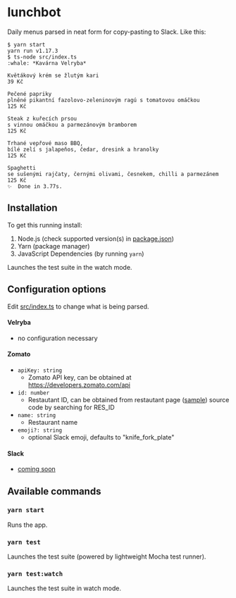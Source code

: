 # lunchbot

Daily menus parsed in neat form for copy-pasting to Slack. Like this:

```
$ yarn start
yarn run v1.17.3
$ ts-node src/index.ts
:whale: *Kavárna Velryba*

Květákový krém se žlutým kari
39 Kč

Pečené papriky
plněné pikantní fazolovo-zeleninovým ragú s tomatovou omáčkou
125 Kč

Steak z kuřecích prsou
s vinnou omáčkou a parmezánovým bramborem
125 Kč

Trhané vepřové maso BBQ,
bílé zelí s jalapeňos, čedar, dresink a hranolky
125 Kč

Spaghetti
se sušenými rajčaty, černými olivami, česnekem, chilli a parmezánem
125 Kč
✨  Done in 3.77s.
```

## Installation

To get this running install:
1. Node.js (check supported version(s) in [package.json](./package.json))
1. Yarn (package manager)
1. JavaScript Dependencies (by running `yarn`)

Launches the test suite in the watch mode.

## Configuration options

Edit [src/index.ts](./src/index.ts) to change what is being parsed.

#### Velryba
- no configuration necessary

#### Zomato
- `apiKey: string`
  - Zomato API key, can be obtained at https://developers.zomato.com/api
- `id: number`
  - Restautant ID, can be obtained from restautant page ([sample](https://www.zomato.com/la-loca#denni_menu)) source code by searching for RES_ID
- `name: string`
  - Restaurant name
- `emoji?: string`
  - optional Slack emoji, defaults to "knife_fork_plate"

#### Slack
- [coming soon](https://github.com/PavelGavlik/lunchbot/issues/3)

## Available commands

### `yarn start`

Runs the app.

### `yarn test`

Launches the test suite (powered by lightweight Mocha test runner).

### `yarn test:watch`

Launches the test suite in watch mode.
